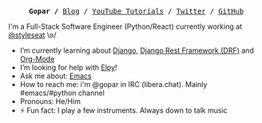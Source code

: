 <p><pre align="center"> <strong>Gopar /</strong> <a href="https://www.pygopar.com/">Blog</a> / <a href="https://www.youtube.com/channel/UCCRdRbI93UGW0AZttVH3SbA/playlists">YouTube Tutorials</a> / <a href="https://twitter.com/pygopar">Twitter</a> / <a href="https://github.com/gopar">GitHub</a></pre></p>

I'm a Full-Stack Software Engineer (Python/React) currently working at [@styleseat](https://github.com/styleseat) \o/

- I’m currently learning about [Django](https://www.djangoproject.com/), [Django Rest Framework (DRF)](https://www.django-rest-framework.org/) and [Org-Mode](https://orgmode.org/)
- I’m looking for help with [Elpy](https://github.com/jorgenschaefer/elpy/)!
- Ask me about: [Emacs](https://www.gnu.org/software/emacs/)
- How to reach me: i'm @gopar in IRC (libera.chat). Mainly #emacs/#python channel
- Pronouns: He/Him
- ⚡ Fun fact: I play a few instruments. Always down to talk music
